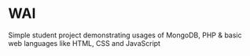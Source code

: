 # WAI
Simple student project demonstrating usages of MongoDB, PHP &amp; basic web languages like HTML, CSS and JavaScript
